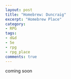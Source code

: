 ```yaml
---
layout: post
title: "Homebrew: Duncraig"
excerpt: "Homebrew Place"
category:
- RPG
tags:
- d&d
- 5e
- rpg
- rpg_place
comments: true
---
```


coming soon